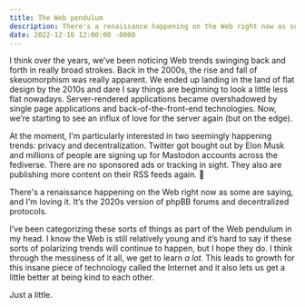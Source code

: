 ```yaml
---
title: The Web pendulum
description: There's a renaissance happening on the Web right now as some are saying, and I'm loving it.
date: 2022-12-16 12:00:00 -0000
---
```


I think over the years, we’ve been noticing Web trends swinging back and forth in really broad strokes. Back in the 2000s, the rise and fall of skeuomorphism was really apparent. We ended up landing in the land of flat design by the 2010s and dare I say things are beginning to look a little less flat nowadays. Server-rendered applications became overshadowed by single page applications and back-of-the-front-end technologies. Now, we’re starting to see an influx of love for the server again (but on the edge).

At the moment, I’m particularly interested in two seemingly happening trends: privacy and decentralization. Twitter got bought out by Elon Musk and millions of people are signing up for Mastodon accounts across the fediverse. There are no sponsored ads or tracking in sight. They also are publishing more content on their RSS feeds again. 💛

There's a renaissance happening on the Web right now as some are saying, and I'm loving it. It’s the 2020s version of phpBB forums and decentralized protocols.

I’ve been categorizing these sorts of things as part of the Web pendulum in my head. I know the Web is still relatively young and it’s hard to say if these sorts of polarizing trends will continue to happen, but I hope they do. I think through the messiness of it all, we get to learn *a lot.* This leads to growth for this insane piece of technology called the Internet and it also lets us get a little better at being kind to each other.

Just a little.
